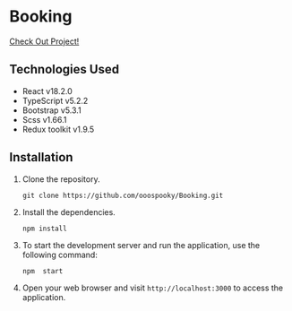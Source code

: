 # Booking

<a href="https://ooospooky.github.io/Booking/">Check Out Project!</a>

## Technologies Used

- React v18.2.0
- TypeScript v5.2.2
- Bootstrap v5.3.1
- Scss v1.66.1
- Redux toolkit v1.9.5

## Installation

1. Clone the repository.
   ```
   git clone https://github.com/ooospooky/Booking.git
   ```
2. Install the dependencies.
   ```
   npm install
   ```
3. To start the development server and run the application, use the following command:
   ```
   npm  start
   ```
4. Open your web browser and visit `http://localhost:3000` to access the application.

